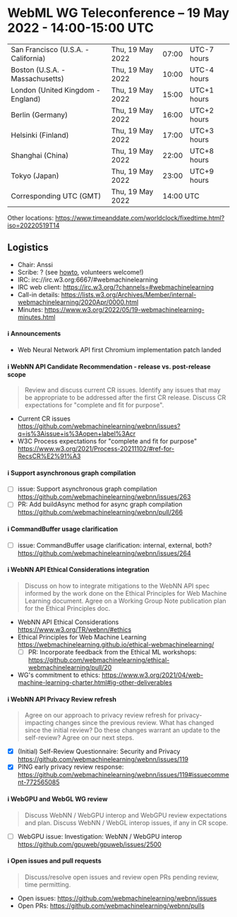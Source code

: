 # WebML WG Teleconference – 19 May 2022 - 14:00-15:00 UTC

<table>
<tr><td> San Francisco (U.S.A. - California) <td> Thu, 19 May 2022 <td> 07:00 <td> UTC-7 hours
<tr><td> Boston (U.S.A. - Massachusetts) <td> Thu, 19 May 2022 <td> 10:00 <td> UTC-4 hours
<tr><td> London (United Kingdom - England) <td> Thu, 19 May 2022 <td> 15:00 <td> UTC+1 hours
<tr><td> Berlin (Germany) <td> Thu, 19 May 2022 <td> 16:00 <td> UTC+2 hours
<tr><td> Helsinki (Finland) <td> Thu, 19 May 2022 <td> 17:00 <td> UTC+3 hours
<tr><td> Shanghai (China) <td> Thu, 19 May 2022 <td> 22:00 <td> UTC+8 hours
<tr><td> Tokyo (Japan) <td> Thu, 19 May 2022 <td> 23:00 <td> UTC+9 hours
<tr><td> Corresponding UTC (GMT) <td> Thu, 19 May 2022 <td colspan=2> 14:00 UTC
</table>

Other locations: https://www.timeanddate.com/worldclock/fixedtime.html?iso=20220519T14

  </details>

## Logistics

* Chair: Anssi
* Scribe: ? (see [howto](https://github.com/webmachinelearning/meetings/blob/main/scribe-howto.md), volunteers welcome!)
* IRC: irc://irc.w3.org:6667/#webmachinelearning
* IRC web client: https://irc.w3.org/?channels=#webmachinelearning
* Call-in details: https://lists.w3.org/Archives/Member/internal-webmachinelearning/2020Apr/0000.html
* Minutes: https://www.w3.org/2022/05/19-webmachinelearning-minutes.html

#### ℹ️ Announcements
  
- Web Neural Network API first Chromium implementation patch landed
  
#### ℹ️ WebNN API Candidate Recommendation - release vs. post-release scope

>Review and discuss current CR issues. Identify any issues that may be appropriate to be addressed after the first CR release. Discuss CR expectations for "complete and fit for purpose".

- Current CR issues https://github.com/webmachinelearning/webnn/issues?q=is%3Aissue+is%3Aopen+label%3Acr
- W3C Process expectations for "complete and fit for purpose" https://www.w3.org/2021/Process-20211102/#ref-for-RecsCR%E2%91%A3

#### ℹ️ Support asynchronous graph compilation

- [ ] issue: Support asynchronous graph compilation https://github.com/webmachinelearning/webnn/issues/263
- [ ] PR: Add buildAsync method for async graph compilation https://github.com/webmachinelearning/webnn/pull/266

#### ℹ️ CommandBuffer usage clarification

- [ ] issue: CommandBuffer usage clarification: internal, external, both? https://github.com/webmachinelearning/webnn/issues/264
  
#### ℹ️ WebNN API Ethical Considerations integration

>Discuss on how to integrate mitigations to the WebNN API spec informed by the work done on the Ethical Principles for Web Machine Learning document. Agree on a Working Group Note publication plan for the Ethical Principles doc.

- WebNN API Ethical Considerations https://www.w3.org/TR/webnn/#ethics
- Ethical Principles for Web Machine Learning https://webmachinelearning.github.io/ethical-webmachinelearning/
  - [ ] PR: Incorporate feedback from the Ethical ML workshops: https://github.com/webmachinelearning/ethical-webmachinelearning/pull/20
- WG's commitment to ethics: https://www.w3.org/2021/04/web-machine-learning-charter.html#ig-other-deliverables


#### ℹ️ WebNN API Privacy Review refresh

>Agree on our approach to privacy review refresh for privacy-impacting changes since the previous review. What has changed since the initial review? Do these changes warrant an update to the self-review? Agree on our next steps.

- [x] (Initial) Self-Review Questionnaire: Security and Privacy https://github.com/webmachinelearning/webnn/issues/119
- [x] PING early privacy review response: https://github.com/webmachinelearning/webnn/issues/119#issuecomment-772565085

#### ℹ️ WebGPU and WebGL WG review

>Discuss WebNN / WebGPU interop and WebGPU review expectations and plan. Discuss WebNN / WebGL interop issues, if any in CR scope.

- [ ] WebGPU issue: Investigation: WebNN / WebGPU interop https://github.com/gpuweb/gpuweb/issues/2500
  
#### ℹ️ Open issues and pull requests

> Discuss/resolve open issues and review open PRs pending review, time permitting.

- Open issues: https://github.com/webmachinelearning/webnn/issues
- Open PRs: https://github.com/webmachinelearning/webnn/pulls
